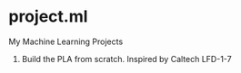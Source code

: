 # project.ml
My Machine Learning Projects

1. Build the PLA from scratch. Inspired by Caltech LFD-1-7
